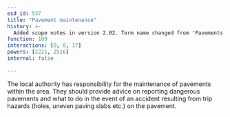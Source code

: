 ```yaml
---
esd_id: 537
title: "Pavement maintenance"
history: >-
  Added scope notes in version 2.02. Term name changed from 'Pavements (including dangerous paving)' to 'Roads - pavements - maintenance' in version 3.00. name changed to 'Pavement maintenance' in version 4.00.
function: 109
interactions: [0, 8, 17]
powers: [2221, 2516]
internal: false

---
```


The local authority has responsibility for the maintenance of pavements within the area.  They should provide advice on reporting dangerous pavements and what to do in the event of an accident resulting from trip hazards (holes, uneven paving slabs etc.) on the pavement.


